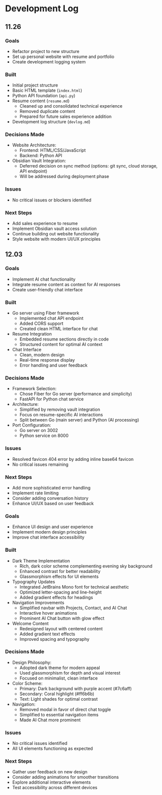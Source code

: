 # Development Log

## 11.26
### Goals
- Refactor project to new structure
- Set up personal website with resume and portfolio
- Create development logging system

### Built
- Initial project structure
- Basic HTML template (`index.html`)
- Python API foundation (`api.py`)
- Resume content (`resume.md`)
  - Cleaned up and consolidated technical experience
  - Removed duplicate content
  - Prepared for future sales experience addition
- Development log structure (`devlog.md`)

### Decisions Made
- Website Architecture:
  - Frontend: HTML/CSS/JavaScript
  - Backend: Python API
- Obsidian Vault Integration:
  - Deferred decision on sync method (options: git sync, cloud storage, API endpoint)
  - Will be addressed during deployment phase

### Issues
- No critical issues or blockers identified

### Next Steps
- Add sales experience to resume
- Implement Obsidian vault access solution
- Continue building out website functionality
- Style website with modern UI/UX principles

## 12.03
### Goals
- Implement AI chat functionality
- Integrate resume content as context for AI responses
- Create user-friendly chat interface

### Built
- Go server using Fiber framework
  - Implemented chat API endpoint
  - Added CORS support
  - Created clean HTML interface for chat
- Resume Integration
  - Embedded resume sections directly in code
  - Structured content for optimal AI context
- Chat Interface
  - Clean, modern design
  - Real-time response display
  - Error handling and user feedback

### Decisions Made
- Framework Selection:
  - Chose Fiber for Go server (performance and simplicity)
  - FastAPI for Python chat service
- Architecture:
  - Simplified by removing vault integration
  - Focus on resume-specific AI interactions
  - Split between Go (main server) and Python (AI processing)
- Port Configuration:
  - Go server on 3002
  - Python service on 8000

### Issues
- Resolved favicon 404 error by adding inline base64 favicon
- No critical issues remaining

### Next Steps
- Add more sophisticated error handling
- Implement rate limiting
- Consider adding conversation history
- Enhance UI/UX based on user feedback


### Goals
- Enhance UI design and user experience
- Implement modern design principles
- Improve chat interface accessibility

### Built
- Dark Theme Implementation
  - Rich, dark color scheme complementing evening sky background
  - Enhanced contrast for better readability
  - Glassmorphism effects for UI elements
- Typography Updates
  - Integrated JetBrains Mono font for technical aesthetic
  - Optimized letter-spacing and line-height
  - Added gradient effects for headings
- Navigation Improvements
  - Simplified navbar with Projects, Contact, and AI Chat
  - Interactive hover animations
  - Prominent AI Chat button with glow effect
- Welcome Content
  - Redesigned layout with centered content
  - Added gradient text effects
  - Improved spacing and typography

### Decisions Made
- Design Philosophy:
  - Adopted dark theme for modern appeal
  - Used glassmorphism for depth and visual interest
  - Focused on minimalist, clean interface
- Color Scheme:
  - Primary: Dark background with purple accent (#7c6aff)
  - Secondary: Coral highlight (#ff6b6b)
  - Text: Light shades for optimal contrast
- Navigation:
  - Removed modal in favor of direct chat toggle
  - Simplified to essential navigation items
  - Made AI Chat more prominent

### Issues
- No critical issues identified
- All UI elements functioning as expected

### Next Steps
- Gather user feedback on new design
- Consider adding animations for smoother transitions
- Explore additional interactive elements
- Test accessibility across different devices